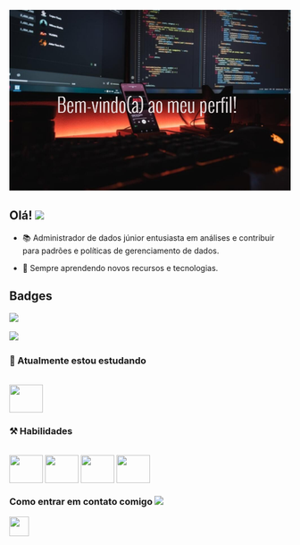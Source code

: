 ![Banner_GitHub](https://github.com/EnzoFerreiraAguiar/EnzoFerreiraAguiar/blob/master/Banner_GitHub.jpg)


## Olá! <img src="https://user-images.githubusercontent.com/18350557/176309783-0785949b-9127-417c-8b55-ab5a4333674e.gif" width="29px">

- 📚 Administrador de dados júnior entusiasta em análises e contribuir para padrões e políticas de gerenciamento de dados.

- 🚀 Sempre aprendendo novos recursos e tecnologias. 

## Badges

<a href="http://www.github.com/EnzoFerreiraAguiar"><img src="https://github-readme-stats.vercel.app/api?username=EnzoFerreiraAguiar&theme=dark&hide_border=false&include_all_commits=true&count_private=true" /></a>

<a href="http://www.github.com/EnzoFerreiraAguiar"><img src="https://github-readme-streak-stats.herokuapp.com/?user=EnzoFerreiraAguiar&theme=dark&hide_border=false" /></a>



### 🧠 Atualmente estou estudando

<div style="display align inline_block"><br/>
 <img align="center" height= "50" width= "60" src="https://upload.wikimedia.org/wikipedia/commons/thumb/c/cf/New_Power_BI_Logo.svg/600px-New_Power_BI_Logo.svg.png?20210102182532" />
</div>
   

### ⚒️ Habilidades

<div style="display align inline_block"><br/>
  <img align="center" height= "50" width= "60" src="https://cdn.jsdelivr.net/gh/devicons/devicon@latest/icons/oracle/oracle-original.svg" />
  <img align="center" height= "50" width= "60" src="https://cdn.jsdelivr.net/gh/devicons/devicon@latest/icons/mysql/mysql-original.svg" /> 
  <img align="center" height= "50" width= "60" src="https://cdn.jsdelivr.net/gh/devicons/devicon@latest/icons/microsoftsqlserver/microsoftsqlserver-original.svg" />
  <img align="center" height= "50" width= "60" src="https://cdn.jsdelivr.net/gh/devicons/devicon/icons/postgresql/postgresql-original.svg" />  
</div>
                                                                                      
### Como entrar em contato comigo <img src="https://github.com/TheDudeThatCode/TheDudeThatCode/blob/master/Assets/Handshake.gif" height="32px">

<a href="https://www.linkedin.com/in/enzo-ferreira-aguiar/" target="_blank" rel="noreferrer"><img src="https://raw.githubusercontent.com/danielcranney/readme-generator/main/public/icons/socials/linkedin.svg" width="35" height="35" /></a></p>


